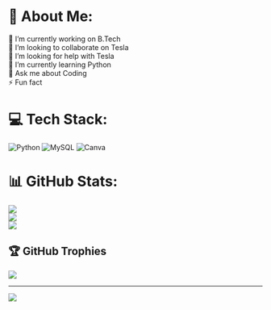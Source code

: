 # 💫 About Me:
🔭 I’m currently working on B.Tech<br>👯 I’m looking to collaborate on Tesla<br>🤝 I’m looking for help with Tesla<br>🌱 I’m currently learning Python<br>💬 Ask me about Coding<br>⚡ Fun fact


# 💻 Tech Stack:
![Python](https://img.shields.io/badge/python-3670A0?style=flat&logo=python&logoColor=ffdd54) ![MySQL](https://img.shields.io/badge/mysql-4479A1.svg?style=flat&logo=mysql&logoColor=white) ![Canva](https://img.shields.io/badge/Canva-%2300C4CC.svg?style=flat&logo=Canva&logoColor=white)
# 📊 GitHub Stats:
![](https://github-readme-stats.vercel.app/api?username=JohannTGijo&theme=dark&hide_border=false&include_all_commits=false&count_private=false)<br/>
![](https://nirzak-streak-stats.vercel.app/?user=JohannTGijo&theme=dark&hide_border=false)<br/>
![](https://github-readme-stats.vercel.app/api/top-langs/?username=JohannTGijo&theme=dark&hide_border=false&include_all_commits=false&count_private=false&layout=compact)

## 🏆 GitHub Trophies
![](https://github-profile-trophy.vercel.app/?username=JohannTGijo&theme=radical&no-frame=false&no-bg=true&margin-w=4)

---
[![](https://visitcount.itsvg.in/api?id=JohannTGijo&icon=0&color=0)](https://visitcount.itsvg.in)

<!-- Proudly created with GPRM ( https://gprm.itsvg.in ) -->

